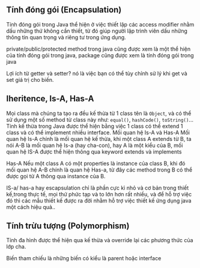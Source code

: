 ## Tính đóng gói (Encapsulation)
Tính đóng gói trong Java thể hiện ở việc thiết lập các access modifier nhằm dấu những thứ không cần thiết, từ đó giúp người lập trình viên dấu những thông tin quan trọng và riêng tư trong ứng dụng.

private/public/protected method trong java cũng được xem là một thể hiện của tính đóng gói trong java, package cũng được xem là tính đóng gói trong java

Lợi ích từ getter và setter? nó là việc bạn có thể tùy chỉnh sử lý khi get và set giá trị cho biến.
## Iheritence, Is-A, Has-A
Mọi class mà chúng ta tạo ra đều kế thừa từ 1 class tên là `Object`, và có thể sử dụng một số method từ class này như: `equal()`, `hashCode()`, `toString()`...
Tính kế thừa trong Java được thể hiện bằng việc 1 class có thể extend 1 class và có thể implement nhiều interface.
Mối quan hệ Is-A và Has-A
Mối quan hệ Is-A chính là mối quan hệ kế thừa, khi một class A extends từ B, ta nói A-B là mối quan hệ Is-a (hay cha-con), hay A là một kiểu của B, mối quan hệ IS-A được thể hiện thông qua keyword extends và implements

Has-A
Nếu một class A có một properties là instance của class B, khi đó mối quan hệ A-B chính là quan hệ Has-a, từ đây các method trong B có thể được gọi từ A thông qua instance của B.

IS-a/ has-a hay escapsulation chỉ là phần cực kì nhỏ và cơ bản trong thiết kế,trong thực tế, mọi thứ phức tạp và to lớn hơn rất nhiều, và để hỗ trợ việc đó thì các mẫu thiết kế được ra đời nhằm hỗ trợ việc thiết kế ứng dụng java một cách hiệu quả..

## Tính trừu tượng (Polymorphism)
Tính đa hình được thể hiện qua kế thừa và override lại các phương thức của lớp cha.

Biến tham chiếu là những biến có kiểu là parent hoặc interface

